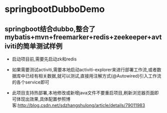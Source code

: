 # springbootDubboDemo

## springboot结合dubbo,整合了mybatis+mvn+freemarker+redis+zeekeeper+avtiviti的简单测试样例

* 启动项目前,需要先启动zk和redis

* 如果需要测试activiti,需要本地启动activiti-explorer来进行部署工作流,或者数据库中已经有相关数据,就可以测试,直接用注解方式(@Autowired)引入工作流的各个service即可

* 此项目支持热部署,本地修改或新增java文件不要重启项目,刷新浏览器页面即可体现出效果,具体配置参照博客:http://blog.csdn.net/sdzhangshulong/article/details/79011983
